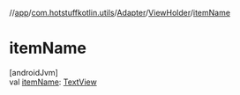 //[app](../../../../index.md)/[com.hotstuffkotlin.utils](../../index.md)/[Adapter](../index.md)/[ViewHolder](index.md)/[itemName](item-name.md)

# itemName

[androidJvm]\
val [itemName](item-name.md): [TextView](https://developer.android.com/reference/kotlin/android/widget/TextView.html)
